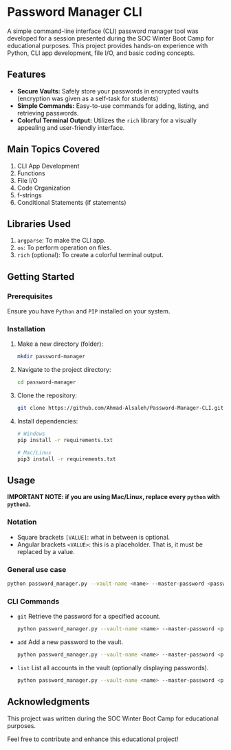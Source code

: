 # Password Manager CLI

A simple command-line interface (CLI) password manager tool was developed for a session presented during the SOC Winter Boot Camp for educational purposes. This project provides hands-on experience with Python, CLI app development, file I/O, and basic coding concepts.

## Features

- **Secure Vaults:** Safely store your passwords in encrypted vaults (encryption was given as a self-task for students)
- **Simple Commands:** Easy-to-use commands for adding, listing, and retrieving passwords.
- **Colorful Terminal Output:** Utilizes the `rich` library for a visually appealing and user-friendly interface.

## Main Topics Covered

1. CLI App Development
2. Functions
3. File I/O
4. Code Organization
5. f-strings
6. Conditional Statements (if statements)

## Libraries Used

1. `argparse`: To make the CLI app.
2. `os`: To perform operation on files.
3. `rich` (optional): To create a colorful terminal output.

## Getting Started

### Prerequisites

Ensure you have `Python` and `PIP` installed on your system.

### Installation

1. Make a new directory (folder):

   ```bash
   mkdir password-manager
   ```
2. Navigate to the project directory:

   ```bash
   cd password-manager
   ```
3. Clone the repository:

   ```bash
   git clone https://github.com/Ahmad-Alsaleh/Password-Manager-CLI.git
   ```
4. Install dependencies:

   ```bash
   # Windows
   pip install -r requirements.txt

   # Mac/Linux
   pip3 install -r requirements.txt
   ```

## Usage

**IMPORTANT NOTE: if you are using Mac/Linux, replace every `python` with `python3`.**

### Notation

* Square brackets `[VALUE]`: what in between is optional.
* Angular brackets `<VALUE>`: this is a placeholder. That is, it must be replaced by a value.

### General use case

```bash
python password_manager.py --vault-name <name> --master-password <password> COMMAND [OPTIONS]
```

### CLI Commands

* `git` Retrieve the password for a specified account.

  ```bash
  python password_manager.py --vault-name <name> --master-password <password> get <account-name>
  ```
* `add` Add a new password to the vault.

  ```bash
  python password_manager.py --vault-name <name> --master-password <password> add <account-name> <password>
  ```
* `list` List all accounts in the vault (optionally displaying passwords).

  ```bash
  python password_manager.py --vault-name <name> --master-password <password> list [--show-passwords]
  ```

## Acknowledgments

This project was written during the SOC Winter Boot Camp for educational purposes.

Feel free to contribute and enhance this educational project!
